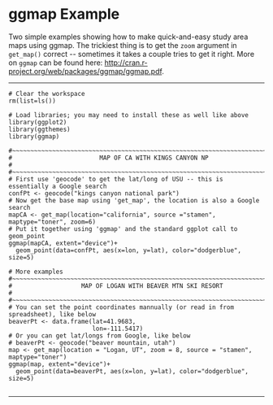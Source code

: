 # ggmap Example
Two simple examples showing how to make quick-and-easy study area maps using ggmap. The trickiest thing is to get the ``zoom`` argument in ``get_map()`` correct -- sometimes it takes a couple tries to get it right. More on ``ggmap`` can be found here: http://cran.r-project.org/web/packages/ggmap/ggmap.pdf. 

---

```{r maps, warning = FALSE}
# Clear the workspace
rm(list=ls()) 

# Load libraries; you may need to install these as well like above
library(ggplot2)
library(ggthemes)
library(ggmap)

#~~~~~~~~~~~~~~~~~~~~~~~~~~~~~~~~~~~~~~~~~~~~~~~~~~~~~~~~~~~~~~~~~~~~~~~~~~~~~~~#
#                        MAP OF CA WITH KINGS CANYON NP                         #
#~~~~~~~~~~~~~~~~~~~~~~~~~~~~~~~~~~~~~~~~~~~~~~~~~~~~~~~~~~~~~~~~~~~~~~~~~~~~~~~#
# First use 'geocode' to get the lat/long of USU -- this is essentially a Google search
confPt <- geocode("kings canyon national park")
# Now get the base map using 'get_map', the location is also a Google search
mapCA <- get_map(location="california", source ="stamen", maptype="toner", zoom=6)
# Put it together using 'ggmap' and the standard ggplot call to geom_point
ggmap(mapCA, extent="device")+
  geom_point(data=confPt, aes(x=lon, y=lat), color="dodgerblue", size=5)

# More examples
#~~~~~~~~~~~~~~~~~~~~~~~~~~~~~~~~~~~~~~~~~~~~~~~~~~~~~~~~~~~~~~~~~~~~~~~~~~~~~~~#
#                   MAP OF LOGAN WITH BEAVER MTN SKI RESORT                     #
#~~~~~~~~~~~~~~~~~~~~~~~~~~~~~~~~~~~~~~~~~~~~~~~~~~~~~~~~~~~~~~~~~~~~~~~~~~~~~~~#
# You can set the point coordinates mannually (or read in from spreadsheet), like below
beaverPt <- data.frame(lat=41.9683,
                       lon=-111.5417)
# Or you can get lat/longs from Google, like below
# beaverPt <- geocode("beaver mountain, utah")
map <- get_map(location = "Logan, UT", zoom = 8, source = "stamen", maptype="toner")
ggmap(map, extent="device")+
  geom_point(data=beaverPt, aes(x=lon, y=lat), color="dodgerblue", size=5)


```
---
